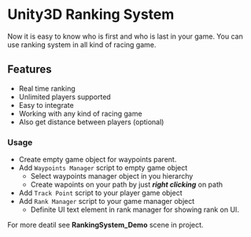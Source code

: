 # Unity3D Ranking System

Now it is easy to know who is first and who is last in your game. You can use ranking system in all kind of racing game.

## Features

- Real time ranking
- Unlimited players supported
- Easy to integrate
- Working with any kind of racing game
- Also get distance between players (optional)

### Usage

- Create empty game object for waypoints parent.
- Add `Waypoints Manager` script to empty game object
	- Select waypoints manager object in you hierarchy
	- Create wapoints on your path by just ***right clicking*** on path
- Add `Track Point` script to your player game object
- Add `Rank Manager` script to your game manager object
	 - Definite UI text element in rank manager for showing rank on UI.

For more deatil see **RankingSystem_Demo** scene in project.
